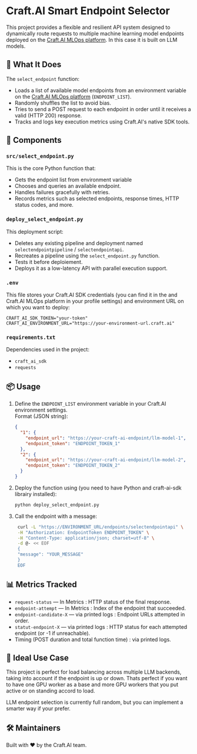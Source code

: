 # Craft.AI Smart Endpoint Selector

This project provides a flexible and resilient API system designed to dynamically route requests to multiple machine learning model endpoints deployed on the [Craft.AI MLOps platform](https://mlops-platform-documentation.craft.ai/). In this case it is built on LLM models.

## 🚀 What It Does

The `select_endpoint` function:
- Loads a list of available model endpoints from an environment variable on the [Craft.AI MLOps platform](https://mlops-platform-documentation.craft.ai/) (`ENDPOINT_LIST`).
- Randomly shuffles the list to avoid bias.
- Tries to send a POST request to each endpoint in order until it receives a valid (HTTP 200) response.
- Tracks and logs key execution metrics using Craft.AI's native SDK tools.

## 🧩 Components

### `src/select_endpoint.py`
This is the core Python function that:
- Gets the endpoint list from environment variable
- Chooses and queries an available endpoint.
- Handles failures gracefully with retries.
- Records metrics such as selected endpoints, response times, HTTP status codes, and more.

### `deploy_select_endpoint.py`
This deployment script:
- Deletes any existing pipeline and deployment named `selectendpointpipeline` / `selectendpointapi`.
- Recreates a pipeline using the `select_endpoint.py` function.
- Tests it before deploiement.
- Deploys it as a low-latency API with parallel execution support.

### `.env`
This file stores your Craft.AI SDK credentials (you can find it in the and Craft.AI MLOps platform in your profile settings) and environment URL on which you want to deploy:
```
CRAFT_AI_SDK_TOKEN="your-token"
CRAFT_AI_ENVIRONMENT_URL="https://your-environment-url.craft.ai"
```

### `requirements.txt`
Dependencies used in the project:
- `craft_ai_sdk`
- `requests`

## 📦 Usage

1. Define the `ENDPOINT_LIST` environment variable in your Craft.AI environment settings.  
   Format (JSON string):
   ```json
   {
     "1": {
       "endpoint_url": "https://your-craft-ai-endpoint/llm-model-1",
       "endpoint_token": "ENDPOINT_TOKEN_1"
     },
     "2": {
       "endpoint_url": "https://your-craft-ai-endpoint/llm-model-2",
       "endpoint_token": "ENDPOINT_TOKEN_2"
     }
   }
   ```

2. Deploy the function using (you need to have Python and craft-ai-sdk librairy installed):
   ```bash
   python deploy_select_endpoint.py
   ```

3. Call the endpoint with a message:
   ```bash
    curl -L "https://ENVIRONMENT_URL/endpoints/selectendpointapi" \
    -H "Authorization: EndpointToken ENDPOINT_TOKEN" \
    -H "Content-Type: application/json; charset=utf-8" \
    -d @- << EOF
    {
    "message": "YOUR_MESSAGE"
    }
    EOF
   ```

## 📊 Metrics Tracked

- `request-status` — In Metrics : HTTP status of the final response.
- `endpoint-attempt` — In Metrics : Index of the endpoint that succeeded.
- `endpoint-candidate-X` — via printed logs : Endpoint URLs attempted in order.
- `statut-endpoint-X` — via printed logs : HTTP status for each attempted endpoint (or -1 if unreachable).
- Timing (POST duration and total function time) : via printed logs.

## 🧠 Ideal Use Case

This project is perfect for load balancing across multiple LLM backends, taking into account if the endpoint is up or down. Thats perfect if you want to have one GPU worker as a base and more GPU workers that you put active or on standing accord to load.

LLM endpoint selection is currently full random, but you can implement a smarter way if your prefer.


## 🛠️ Maintainers

Built with ❤️ by the Craft.AI team.